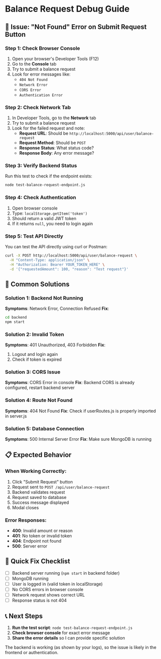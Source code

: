 # Balance Request Debug Guide

## 🚨 Issue: "Not Found" Error on Submit Request Button

### Step 1: Check Browser Console
1. Open your browser's Developer Tools (F12)
2. Go to the **Console** tab
3. Try to submit a balance request
4. Look for error messages like:
   - `404 Not Found`
   - `Network Error`
   - `CORS Error`
   - `Authentication Error`

### Step 2: Check Network Tab
1. In Developer Tools, go to the **Network** tab
2. Try to submit a balance request
3. Look for the failed request and note:
   - **Request URL**: Should be `http://localhost:5000/api/user/balance-request`
   - **Request Method**: Should be `POST`
   - **Response Status**: What status code?
   - **Response Body**: Any error message?

### Step 3: Verify Backend Status
Run this test to check if the endpoint exists:
```bash
node test-balance-request-endpoint.js
```

### Step 4: Check Authentication
1. Open browser console
2. Type: `localStorage.getItem('token')`
3. Should return a valid JWT token
4. If it returns `null`, you need to login again

### Step 5: Test API Directly
You can test the API directly using curl or Postman:
```bash
curl -X POST http://localhost:5000/api/user/balance-request \
  -H "Content-Type: application/json" \
  -H "Authorization: Bearer YOUR_TOKEN_HERE" \
  -d '{"requestedAmount": 100, "reason": "Test request"}'
```

## 🔧 Common Solutions

### Solution 1: Backend Not Running
**Symptoms**: Network Error, Connection Refused
**Fix**: 
```bash
cd backend
npm start
```

### Solution 2: Invalid Token
**Symptoms**: 401 Unauthorized, 403 Forbidden
**Fix**: 
1. Logout and login again
2. Check if token is expired

### Solution 3: CORS Issue
**Symptoms**: CORS Error in console
**Fix**: Backend CORS is already configured, restart backend server

### Solution 4: Route Not Found
**Symptoms**: 404 Not Found
**Fix**: Check if userRoutes.js is properly imported in server.js

### Solution 5: Database Connection
**Symptoms**: 500 Internal Server Error
**Fix**: Make sure MongoDB is running

## 📋 Expected Behavior

### When Working Correctly:
1. Click "Submit Request" button
2. Request sent to `POST /api/user/balance-request`
3. Backend validates request
4. Request saved to database
5. Success message displayed
6. Modal closes

### Error Responses:
- **400**: Invalid amount or reason
- **401**: No token or invalid token
- **404**: Endpoint not found
- **500**: Server error

## 🎯 Quick Fix Checklist

- [ ] Backend server running (`npm start` in backend folder)
- [ ] MongoDB running
- [ ] User is logged in (valid token in localStorage)
- [ ] No CORS errors in browser console
- [ ] Network request shows correct URL
- [ ] Response status is not 404

## 📞 Next Steps

1. **Run the test script**: `node test-balance-request-endpoint.js`
2. **Check browser console** for exact error message
3. **Share the error details** so I can provide specific solution

The backend is working (as shown by your logs), so the issue is likely in the frontend or authentication. 